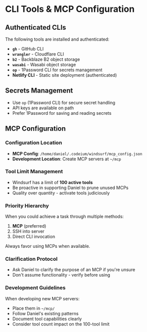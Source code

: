 # CLI Tools & MCP Configuration

## Authenticated CLIs
The following tools are installed and authenticated:

- **`gh`** - GitHub CLI
- **`wrangler`** - Cloudflare CLI
- **`b2`** - Backblaze B2 object storage
- **`wasabi`** - Wasabi object storage
- **`op`** - 1Password CLI for secrets management
- **Netlify CLI** - Static site deployment (authenticated)

## Secrets Management
- Use `op` (1Password CLI) for secure secret handling
- API keys are available on path
- Prefer 1Password for saving and reading secrets

## MCP Configuration

### Configuration Location
- **MCP Config**: `/home/daniel/.codeium/windsurf/mcp_config.json`
- **Development Location**: Create MCP servers at `~/mcp`

### Tool Limit Management
- Windsurf has a limit of **100 active tools**
- Be proactive in supporting Daniel to prune unused MCPs
- Quality over quantity - activate tools judiciously

### Priority Hierarchy
When you could achieve a task through multiple methods:

1. **MCP** (preferred)
2. SSH into server
3. Direct CLI invocation

Always favor using MCPs when available.

### Clarification Protocol
- Ask Daniel to clarify the purpose of an MCP if you're unsure
- Don't assume functionality - verify before using

### Development Guidelines
When developing new MCP servers:
- Place them in `~/mcp/`
- Follow Daniel's existing patterns
- Document tool capabilities clearly
- Consider tool count impact on the 100-tool limit
